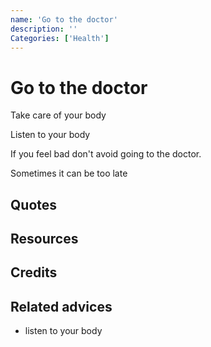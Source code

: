 ```yaml
---
name: 'Go to the doctor'
description: ''
Categories: ['Health']
---
```

# Go to the doctor

Take care of your body

Listen to your body

If you feel bad don't avoid going to the doctor.

Sometimes it can be too late

## Quotes

## Resources

## Credits

## Related advices

- listen to your body
